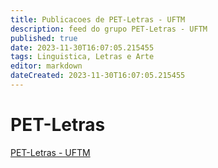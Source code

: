 ```yaml
---
title: Publicacoes de PET-Letras - UFTM
description: feed do grupo PET-Letras - UFTM
published: true
date: 2023-11-30T16:07:05.215455
tags: Linguistica, Letras e Arte
editor: markdown
dateCreated: 2023-11-30T16:07:05.215455
---
```


# PET-Letras
[PET-Letras - UFTM](/grupo/279PETLetrasUFTM.md)
